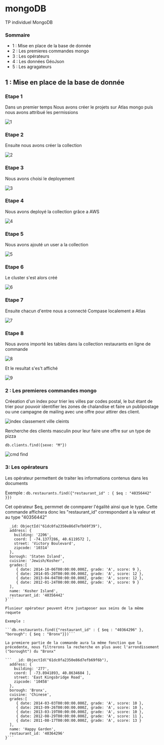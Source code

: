 # mongoDB
TP individuel MongoDB

### Sommaire

- 1 : Mise en place de la base de donnée
- 2 : Les premieres commandes mongo
- 3 : Les opérateurs
- 4 : Les données GéoJson
- 5 : Les agragateurs

## 1 : Mise en place de la base de donnée

### Etape 1

Dans un premier temps Nous avons créer le projets sur Atlas mongo puis nous avons attribué les permissions

![1](https://user-images.githubusercontent.com/63167717/148780501-720cc1cc-e972-4ec7-9c6f-0bc0a77d3087.JPG)

### Etape 2

Ensuite nous avons créer la collection

![2](https://user-images.githubusercontent.com/63167717/148780746-c4d37de2-c6f7-4f4b-bde9-f4e0ab05a1e0.JPG)

### Etape 3

Nous avons choisi le deployement

![3](https://user-images.githubusercontent.com/63167717/148780900-7e3c0e6d-cf3b-4526-bbdf-b3f402d61243.JPG)

### Etape 4

Nous avons deployé la collection grâce a AWS

![4](https://user-images.githubusercontent.com/63167717/148780993-96ab6522-76c4-4d56-ab73-37c16e8ba7cc.JPG)

### Etape 5

Nous avons ajouté un user a la collection 

![5](https://user-images.githubusercontent.com/63167717/148781591-a2513d69-4fc6-4720-80f7-f2c16c03d9b0.JPG)

### Etape 6

Le cluster s'est alors créé

![6](https://user-images.githubusercontent.com/63167717/148781816-2cc74e5d-02e8-4843-95d6-76752ab76422.JPG)

### Etape 7

Ensuite chacun d'entre nous a connecté Compase localement a Atlas

![7](https://user-images.githubusercontent.com/63167717/148781927-feae2f97-34ed-4fd2-abe5-3a2643edb6e9.JPG)

### Etape 8

Nous avons importé les tables dans la collection restaurants en ligne de commande

![8](https://user-images.githubusercontent.com/63167717/148782166-33ae6381-93b9-4310-8e4e-8c86cf3c75bf.JPG)

Et le resultat s'es't affiché

![9](https://user-images.githubusercontent.com/63167717/148782222-ad9ef1a5-9da0-46cd-9069-2d5b6640d904.JPG)

### 2 : Les premieres commandes mongo

Créeation d'un index pour trier les villes par codes postal, le but étant de trier pour pouvoir identifier les zones de chalandise et faire un publipostage ou une campagne de mailing avec une offre pour attirer des client.

![index classement ville cleints](https://user-images.githubusercontent.com/63167717/149179145-fa58c140-5f87-43d9-86ac-3bc70d95d243.png)

Rercherche des clients masculin pour leur faire une offre sur un type de pizza 

```db.clients.find({sexe: "M"})```

![cmd find](https://user-images.githubusercontent.com/63167717/149182049-0e4c4a2c-e59d-4d51-8d90-e5c7b859bcb5.png)

### 3: Les opérateurs

Les opérateur permettent de traiter les informations contenus dans les documents 

Exemple :
```db.restaurants.find({"restaurant_id" : { $eq : "40356442" }})```

Cet opérateur $eq, permmet de conmparer l'égalité ainsi que le type. Cette commande affichera donc les "restaurant_id" correspondant a la valeur et au type "40356442"

```{ 
  _id: ObjectId("61dc0fa2350e86d7efb69f39"),
  address: {
    building: '2206',
    coord: [ -74.1377286, 40.6119572 ],
    street: 'Victory Boulevard',
    zipcode: '10314' 
  },
  borough: 'Staten Island',
  cuisine: 'Jewish/Kosher',
  grades:[
     { date: 2014-10-06T00:00:00.000Z, grade: 'A', score: 9 },
     { date: 2014-05-20T00:00:00.000Z, grade: 'A', score: 12 },
     { date: 2013-04-04T00:00:00.000Z, grade: 'A', score: 12 },
     { date: 2012-01-24T00:00:00.000Z, grade: 'A', score: 9 } 
  ],
  name: 'Kosher Island',
  restaurant_id: '40356442' 
}```

Plusieur opérateur peuvent être juxtaposer aux seins de la même requete 

Exemple :

```db.restaurants.find({"restaurant_id" : { $eq : "40364296" }, "borough": { $eq : "Bronx"}})```

La premiere partie de la commande aura la même fonction que la précedente, nous filtrerons la recherche en plus avec l'arrondissement ("borought") du "Bronx"

```  _id: ObjectId("61dc0fa2350e86d7efb69f6b"),
  address: {
    building: '277',
    coord: [ -73.8941893, 40.8634684 ],
    street: 'East Kingsbridge Road',
    zipcode: '10458' 
  },
  borough: 'Bronx',
  cuisine: 'Chinese',
  grades:[
     { date: 2014-03-03T00:00:00.000Z, grade: 'A', score: 10 },
     { date: 2013-09-26T00:00:00.000Z, grade: 'A', score: 10 },
     { date: 2013-03-19T00:00:00.000Z, grade: 'A', score: 10 },
     { date: 2012-08-29T00:00:00.000Z, grade: 'A', score: 11 },
     { date: 2011-08-17T00:00:00.000Z, grade: 'A', score: 13 } 
  ],
  name: 'Happy Garden',
  restaurant_id: '40364296' 
}```
